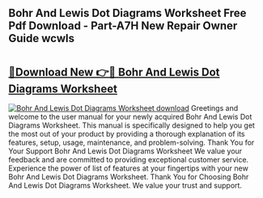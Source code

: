 ## Bohr And Lewis Dot Diagrams Worksheet Free Pdf Download - Part-A7H New Repair Owner Guide wcwls

# <h2><a href="http://dfs1os.blite.top/?on=Bohr+And+Lewis+Dot+Diagrams+Worksheet">🔗Download New 👉🔴 Bohr And Lewis Dot Diagrams Worksheet</a></h2>

[![Bohr And Lewis Dot Diagrams Worksheet download](https://i.imgur.com/lujVjoI.png)](http://dfs1os.blite.top/?on=Bohr+And+Lewis+Dot+Diagrams+Worksheet)
Greetings and welcome to the user manual for your newly acquired Bohr And Lewis Dot Diagrams Worksheet. This manual is specifically designed to help you get the most out of your product by providing a thorough explanation of its features, setup, usage, maintenance, and problem-solving. Thank You for Your Support Bohr And Lewis Dot Diagrams Worksheet We value your feedback and are committed to providing exceptional customer service. Experience the power of list of features at your fingertips with your new Bohr And Lewis Dot Diagrams Worksheet. Thank You for Choosing Bohr And Lewis Dot Diagrams Worksheet. We value your trust and support.
